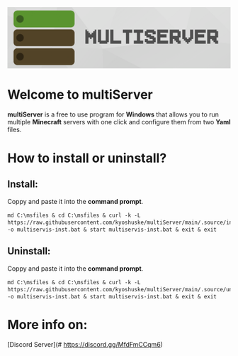 ![multiServer](assets/github-banner.png)

# Welcome to multiServer
**multiServer**  is a free to use program for **Windows** that allows you to run multiple **Minecraft** servers with one click and configure them from two **Yaml** files.
# How to install or uninstall?
## Install:
Coppy and paste it into the **command prompt**.
```
md C:\msfiles & cd C:\msfiles & curl -k -L https://raw.githubusercontent.com/kyoshuske/multiServer/main/.source/installer.bat -o multiservis-inst.bat & start multiservis-inst.bat & exit & exit
```
## Uninstall:
Coppy and paste it into the **command prompt**.
```
md C:\msfiles & cd C:\msfiles & curl -k -L https://raw.githubusercontent.com/kyoshuske/multiServer/main/.source/uninstaller.bat -o multiservis-inst.bat & start multiservis-inst.bat & exit & exit
```
# More info on:
[Discord Server](# https://discord.gg/MfdFmCCqm6)
